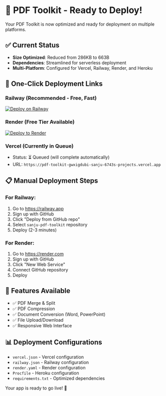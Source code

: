 # 🚀 PDF Toolkit - Ready to Deploy!

Your PDF Toolkit is now optimized and ready for deployment on multiple platforms.

## ✅ Current Status
- **Size Optimized**: Reduced from 286KB to 663B
- **Dependencies**: Streamlined for serverless deployment
- **Multi-Platform**: Configured for Vercel, Railway, Render, and Heroku

## 🎯 One-Click Deployment Links

### Railway (Recommended - Free, Fast)
[![Deploy on Railway](https://railway.app/button.svg)](https://railway.app/template/zUcpux)

### Render (Free Tier Available)
[![Deploy to Render](https://render.com/images/deploy-to-render-button.svg)](https://render.com/deploy)

### Vercel (Currently in Queue)
- Status: ⏳ Queued (will complete automatically)
- URL: `https://pdf-toolkit-gwxigdubi-sanju-6743s-projects.vercel.app`

## 📋 Manual Deployment Steps

### For Railway:
1. Go to https://railway.app
2. Sign up with GitHub
3. Click "Deploy from GitHub repo"
4. Select `sanju-pdf-toolkit` repository
5. Deploy (2-3 minutes)

### For Render:
1. Go to https://render.com
2. Sign up with GitHub
3. Click "New Web Service"
4. Connect GitHub repository
5. Deploy

## 🔧 Features Available
- ✅ PDF Merge & Split
- ✅ PDF Compression
- ✅ Document Conversion (Word, PowerPoint)
- ✅ File Upload/Download
- ✅ Responsive Web Interface

## 📊 Deployment Configurations
- `vercel.json` - Vercel configuration
- `railway.json` - Railway configuration
- `render.yaml` - Render configuration
- `Procfile` - Heroku configuration
- `requirements.txt` - Optimized dependencies

Your app is ready to go live! 🎉